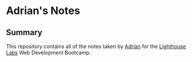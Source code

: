 # Adrian's Notes
## Summary
This repository contains all of the notes taken by [Adrian](https://github.com/kivakiva) for the [Lighthouse Labs](https://www.lighthouselabs.ca/) Web Development Bootcamp.